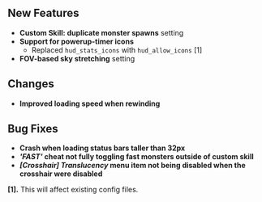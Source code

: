 ## New Features

- **Custom Skill: duplicate monster spawns** setting
- **Support for powerup-timer icons**
  - Replaced `hud_stats_icons` with `hud_allow_icons` [1]
- **FOV-based sky stretching** setting

## Changes

- **Improved loading speed when rewinding**

## Bug Fixes

- **Crash when loading status bars taller than 32px**
- **_'FAST'_ cheat not fully toggling fast monsters outside of custom skill**
- **_[Crosshair] Translucency_ menu item not being disabled when the crosshair were disabled**

**[1].** This will affect existing config files.
